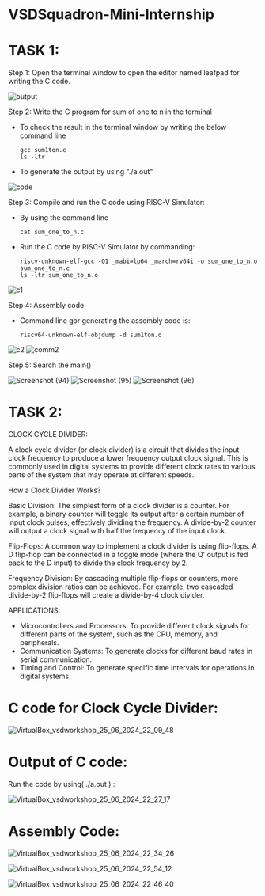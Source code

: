 # VSDSquadron-Mini-Internship
# TASK 1:
Step 1: Open the terminal window to open the editor named leafpad for writing the C code.

![output](https://github.com/ANUSRI-GS/VSDSquadron-Mini-Internship/assets/160397977/880a637e-18a7-4099-abf3-949fea9ed37b)

Step 2: Write the C program for sum of one to n in the terminal 
* To check the result in the terminal window by writing the below command line
  
      gcc sum1ton.c
      ls -ltr
* To generate the output by using "./a.out"

![code](https://github.com/ANUSRI-GS/VSDSquadron-Mini-Internship/assets/160397977/ac1bd248-68cc-414f-bb88-98869a2bbba3)

Step 3: Compile and run the C code using RISC-V Simulator:
* By using the command line

      cat sum_one_to_n.c
* Run the C code by RISC-V Simulator by commanding:

      riscv-unknown-elf-gcc -O1 _mabi=lp64 _march=rv64i -o sum_one_to_n.o sum_one_to_n.c
      ls -ltr sum_one_to_n.o
  
![c1](https://github.com/ANUSRI-GS/VSDSquadron-Mini-Internship/assets/160397977/88a26bcd-110b-49e2-ba9e-9b857690317e)

Step 4: Assembly code
* Command line gor generating the assembly code is:

      riscv64-unknown-elf-objdump -d sum1ton.o
  
![c2](https://github.com/ANUSRI-GS/VSDSquadron-Mini-Internship/assets/160397977/448a122d-4874-413f-b656-f83617bfa740)
![comm2](https://github.com/ANUSRI-GS/VSDSquadron-Mini-Internship/assets/160397977/864ecdeb-7526-4fb1-8c5c-050beadf8822)

Step 5: Search the main()

![Screenshot (94)](https://github.com/ANUSRI-GS/VSDSquadron-Mini-Internship/assets/160397977/011f3028-21be-493f-af66-dddef2cdaa2e)
![Screenshot (95)](https://github.com/ANUSRI-GS/VSDSquadron-Mini-Internship/assets/160397977/33d563d3-8c4c-4ac9-a89f-556639d18f76)
![Screenshot (96)](https://github.com/ANUSRI-GS/VSDSquadron-Mini-Internship/assets/160397977/08e0e2af-949a-41dd-af88-60f100d7f1d2)

# TASK 2:
CLOCK CYCLE DIVIDER:

A clock cycle divider (or clock divider) is a circuit that divides the input clock frequency to produce a lower frequency output clock signal. This is commonly used in digital systems to provide different clock rates to various parts of the system that may operate at different speeds.

How a Clock Divider Works?

Basic Division: The simplest form of a clock divider is a counter. For example, a binary counter will toggle its output after a certain number of input clock pulses, effectively dividing the frequency. A divide-by-2 counter will output a clock signal with half the frequency of the input clock.

Flip-Flops: A common way to implement a clock divider is using flip-flops. A D flip-flop can be connected in a toggle mode (where the Q' output is fed back to the D input) to divide the clock frequency by 2.

Frequency Division: By cascading multiple flip-flops or counters, more complex division ratios can be achieved. For example, two cascaded divide-by-2 flip-flops will create a divide-by-4 clock divider.

APPLICATIONS:

* Microcontrollers and Processors: To provide different clock signals for different parts of the system, such as the CPU, memory, and peripherals.
* Communication Systems: To generate clocks for different baud rates in serial communication.
* Timing and Control: To generate specific time intervals for operations in digital systems.

# C code for Clock Cycle Divider:

![VirtualBox_vsdworkshop_25_06_2024_22_09_48](https://github.com/ANUSRI-GS/VSDSquadron-Mini-Internship/assets/160397977/e91773f1-f4c3-49c0-916f-05dfbcd4a6ea)

# Output of C code: 
Run the code by using( ./a.out ) :

![VirtualBox_vsdworkshop_25_06_2024_22_27_17](https://github.com/ANUSRI-GS/VSDSquadron-Mini-Internship/assets/160397977/7fe4abbf-cfd1-4d44-b3b0-d9a3751820a2)

# Assembly Code:

![VirtualBox_vsdworkshop_25_06_2024_22_34_26](https://github.com/ANUSRI-GS/VSDSquadron-Mini-Internship/assets/160397977/47785a34-5af6-4017-9046-22cd501e6959)

![VirtualBox_vsdworkshop_25_06_2024_22_54_12](https://github.com/ANUSRI-GS/VSDSquadron-Mini-Internship/assets/160397977/835d33fe-df49-4bbf-a1a3-a6f2a7dbb9fe)

![VirtualBox_vsdworkshop_25_06_2024_22_46_40](https://github.com/ANUSRI-GS/VSDSquadron-Mini-Internship/assets/160397977/a96e846e-0b5a-4587-a47a-ea10a69a4f81)
